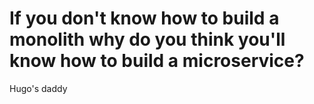 # If you don't know how to build a monolith why do you think you'll know how to build a microservice? 

Hugo's daddy

